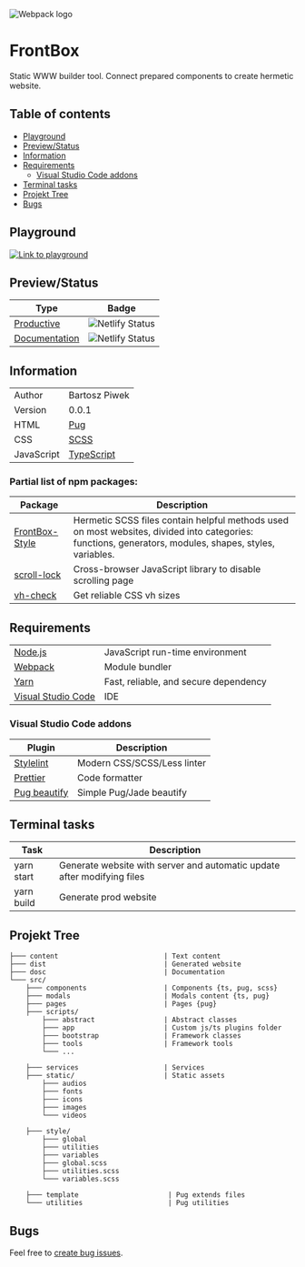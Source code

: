 ![Webpack logo](https://raw.githubusercontent.com/webpack/media/master/logo/logo-on-white-bg.png)

# FrontBox

Static WWW builder tool. Connect prepared components to create hermetic website.

## Table of contents

-   [Playground](#playground)
-   [Preview/Status](#previewstatus)
-   [Information](#information)
-   [Requirements](#requirements)
    -   [Visual Studio Code addons](#visual-studio-code-addons)
-   [Terminal tasks](#terminal-tasks)
-   [Projekt Tree](#projekt-tree)
-   [Bugs](#bugs)

## Playground

[![Link to playground](https://codesandbox.io/static/img/banner.png)](https://codesandbox.io/s/github/BartoszPiwek/FrontBox/tree/master/)

## Preview/Status

| Type                                                        | Badge                                                                                                       |
| ----------------------------------------------------------- | ----------------------------------------------------------------------------------------------------------- |
| [Productive](https://frontbox.netlify.app)                  | ![Netlify Status](https://api.netlify.com/api/v1/badges/395471d4-6cc3-4865-ab14-b8e2097b8d78/deploy-status) |
| [Documentation](https://frontbox-documentation.netlify.app) | ![Netlify Status](https://api.netlify.com/api/v1/badges/e0cb4b38-0edd-4f09-a4fb-0e54be98ccad/deploy-status) |

## Information

|            |                                              |
| ---------- | -------------------------------------------- |
| Author     | Bartosz Piwek                                |
| Version    | 0.0.1                                        |
| HTML       | [Pug](https://pugjs.org/)                    |
| CSS        | [SCSS](https://sass-lang.com)                |
| JavaScript | [TypeScript](https://www.typescriptlang.org) |

### Partial list of npm packages:

| Package                                                          | Description                                                                                                                                            |
| ---------------------------------------------------------------- | ------------------------------------------------------------------------------------------------------------------------------------------------------ |
| [FrontBox-Style](https://github.com/BartoszPiwek/FrontBox-Style) | Hermetic SCSS files contain helpful methods used on most websites, divided into categories: functions, generators, modules, shapes, styles, variables. |
| [scroll-lock](https://www.npmjs.com/package/scroll-lock)         | Cross-browser JavaScript library to disable scrolling page                                                                                             |
| [vh-check](https://www.npmjs.com/package/vh-check)               | Get reliable CSS vh sizes                                                                                                                              |

## Requirements

|                                                     |                                       |
| --------------------------------------------------- | ------------------------------------- |
| [Node.js](https://nodejs.org/en)                    | JavaScript run-time environment       |
| [Webpack](https://webpack.js.org/)                  | Module bundler                        |
| [Yarn](https://yarnpkg.com)                         | Fast, reliable, and secure dependency |
| [Visual Studio Code](https://code.visualstudio.com) | IDE                                   |

### Visual Studio Code addons

| Plugin                                                                                        | Description                 |
| --------------------------------------------------------------------------------------------- | --------------------------- |
| [Stylelint](https://marketplace.visualstudio.com/items?itemName=stylelint.vscode-stylelint)   | Modern CSS/SCSS/Less linter |
| [Prettier](https://marketplace.visualstudio.com/items?itemName=esbenp.prettier-vscode)        | Code formatter              |
| [Pug beautify](https://marketplace.visualstudio.com/items?itemName=mrmlnc.vscode-pugbeautify) | Simple Pug/Jade beautify    |

## Terminal tasks

| Task       | Description                                                             |
| ---------- | ----------------------------------------------------------------------- |
| yarn start | Generate website with server and automatic update after modifying files |
| yarn build | Generate prod website                                                   |

## Projekt Tree

```
├─── content                          | Text content
├─── dist                             | Generated website
├─── dosc                             | Documentation
└─── src/
    ├─── components                   | Components {ts, pug, scss}
    ├─── modals                       | Modals content {ts, pug}
    ├─── pages                        | Pages {pug}
    ├─── scripts/
        ├─── abstract                 | Abstract classes
        ├─── app                      | Custom js/ts plugins folder
        ├─── bootstrap                | Framework classes
        ├─── tools                    | Framework tools
        └─── ...

    ├─── services                     | Services
    ├─── static/                      | Static assets
        ├─── audios
        ├─── fonts
        ├─── icons
        ├─── images
        └─── videos

    ├─── style/
        ├─── global
        ├─── utilities
        ├─── variables
        ├─── global.scss
        ├─── utilities.scss
        └─── variables.scss

    ├─── template                      | Pug extends files
    └─── utilities                     | Pug utilities
```

## Bugs

Feel free to [create bug issues](https://github.com/BartoszPiwek/FrontBox-Static-Webpack/issues/new?labels=bug).
